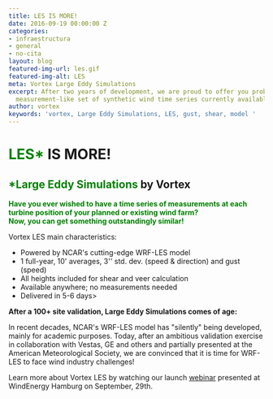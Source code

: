 ```yaml
---
title: LES IS MORE!
date: 2016-09-19 00:00:00 Z
categories:
- infraestructura
- general
- no-cita
layout: blog
featured-img-url: les.gif
featured-img-alt: LES
meta: Vortex Large Eddy Simulations
excerpt: After two years of development, we are proud to offer you probably the most
  measurement-like set of synthetic wind time series currently available on the market
author: vortex
keywords: 'vortex, Large Eddy Simulations, LES, gust, shear, model '
---
```


<h1><span style="color:green"> LES*</span> IS MORE!</h1>

<h2><span style="color:green"> *Large Eddy Simulations</span> by Vortex</h2>

<p><span style="color:green"><strong>Have you ever wished to have a time series of measurements at each turbine position of your planned or existing wind farm?<br>Now, you can get something outstandingly similar!</strong></span></p>

Vortex LES main characteristics:

- Powered by NCAR's cutting-edge WRF-LES model
- 1 full-year, 10' averages, 3'' std. dev. (speed & direction) and gust (speed)
- All heights included for shear and veer calculation
- Available anywhere; no measurements needed
- Delivered in 5-6 days>

**After a 100+ site validation, Large Eddy Simulations comes of age:**

In recent decades, NCAR's WRF-LES model has "silently" being developed, mainly for academic purposes. Today, after an ambitious validation exercise in collaboration with Vestas, GE and others and partially presented at the American Meteorological Society, we are convinced that it is time for WRF-LES to face wind industry challenges!

Learn more about Vortex LES by watching our launch [webinar](/assets/docs/les.htm) presented at WindEnergy Hamburg on September, 29th.
